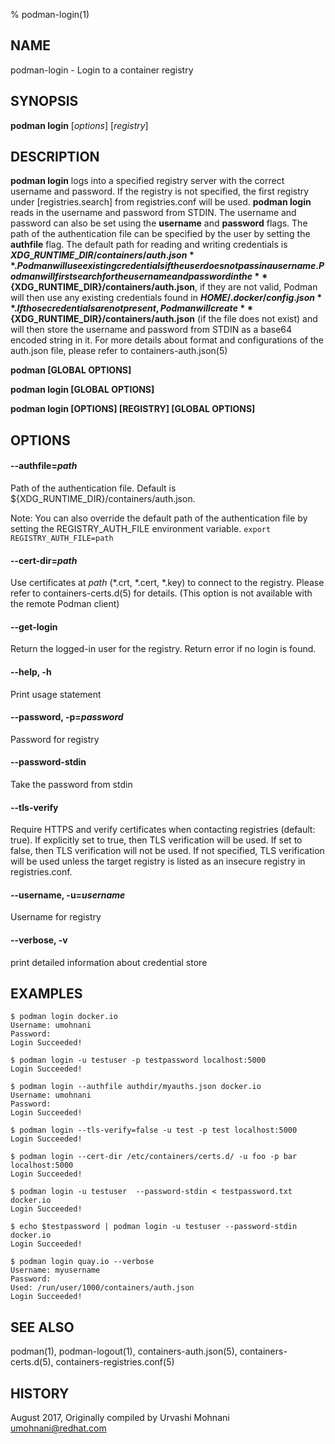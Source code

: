 % podman-login(1)

## NAME
podman\-login - Login to a container registry

## SYNOPSIS
**podman login** [*options*] [*registry*]

## DESCRIPTION
**podman login** logs into a specified registry server with the correct username
and password. If the registry is not specified, the first registry under [registries.search]
from registries.conf will be used. **podman login** reads in the username and password from STDIN.
The username and password can also be set using the **username** and **password** flags.
The path of the authentication file can be specified by the user by setting the **authfile**
flag. The default path for reading and writing credentials is **${XDG\_RUNTIME\_DIR}/containers/auth.json**.
Podman will use existing credentials if the user does not pass in a username.
Podman will first search for the username and password in the **${XDG\_RUNTIME\_DIR}/containers/auth.json**, if they are not valid,
Podman will then use any existing credentials found in **$HOME/.docker/config.json**.
If those credentials are not present, Podman will create **${XDG\_RUNTIME\_DIR}/containers/auth.json** (if the file does not exist) and
will then store the username and password from STDIN as a base64 encoded string in it.
For more details about format and configurations of the auth.json file, please refer to containers-auth.json(5)

**podman [GLOBAL OPTIONS]**

**podman login [GLOBAL OPTIONS]**

**podman login [OPTIONS] [REGISTRY] [GLOBAL OPTIONS]**

## OPTIONS

#### **--authfile**=*path*

Path of the authentication file. Default is ${XDG\_RUNTIME\_DIR}/containers/auth.json.

Note: You can also override the default path of the authentication file by setting the REGISTRY\_AUTH\_FILE
environment variable. `export REGISTRY_AUTH_FILE=path`

#### **--cert-dir**=*path*

Use certificates at *path* (\*.crt, \*.cert, \*.key) to connect to the registry.
Please refer to containers-certs.d(5) for details. (This option is not available with the remote Podman client)

#### **--get-login**

Return the logged-in user for the registry.  Return error if no login is found.

#### **--help**, **-h**

Print usage statement

#### **--password**, **-p**=*password*

Password for registry

#### **--password-stdin**

Take the password from stdin

#### **--tls-verify**

Require HTTPS and verify certificates when contacting registries (default: true). If explicitly set to true,
then TLS verification will be used. If set to false, then TLS verification will not be used. If not specified,
TLS verification will be used unless the target registry is listed as an insecure registry in registries.conf.

#### **--username**, **-u**=*username*

Username for registry

#### **--verbose**, **-v**

print detailed information about credential store

## EXAMPLES

```
$ podman login docker.io
Username: umohnani
Password:
Login Succeeded!
```

```
$ podman login -u testuser -p testpassword localhost:5000
Login Succeeded!
```

```
$ podman login --authfile authdir/myauths.json docker.io
Username: umohnani
Password:
Login Succeeded!
```

```
$ podman login --tls-verify=false -u test -p test localhost:5000
Login Succeeded!
```

```
$ podman login --cert-dir /etc/containers/certs.d/ -u foo -p bar localhost:5000
Login Succeeded!
```

```
$ podman login -u testuser  --password-stdin < testpassword.txt docker.io
Login Succeeded!
```

```
$ echo $testpassword | podman login -u testuser --password-stdin docker.io
Login Succeeded!
```

```
$ podman login quay.io --verbose
Username: myusername
Password:
Used: /run/user/1000/containers/auth.json
Login Succeeded!
```

## SEE ALSO
podman(1), podman-logout(1), containers-auth.json(5), containers-certs.d(5), containers-registries.conf(5)

## HISTORY
August 2017, Originally compiled by Urvashi Mohnani <umohnani@redhat.com>
